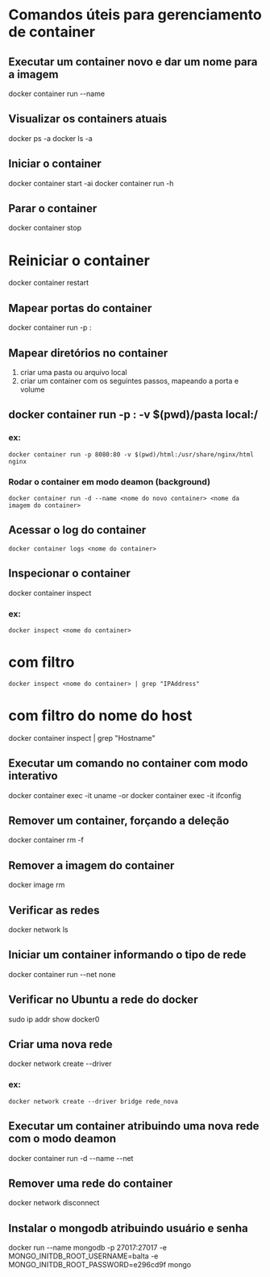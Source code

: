 # Comandos úteis para gerenciamento de container

## Executar um container novo e dar um nome para a imagem
  docker container run --name <novo nome do container> <nome atual do container>

## Visualizar os containers atuais
  docker ps -a
  docker ls -a

## Iniciar o container
  docker container start -ai <nome do container>
  docker container run -h <nome do container>

## Parar o container
  docker container stop <nome do container>

# Reiniciar o container
  docker container restart <nome do container>

## Mapear portas do container
  docker container run -p <porta destino>:<porta origem> <nome da imagem>

## Mapear diretórios no container
  1. criar uma pasta ou arquivo local
  2. criar um container com os seguintes passos, mapeando a porta e volume

## docker container run -p <porta destino>:<porta origem> -v $(pwd)/pasta local:/<caminho da pasta do container> <nome da imagem> 
  ### ex:
    docker container run -p 8080:80 -v $(pwd)/html:/usr/share/nginx/html nginx

### Rodar o container em modo deamon (background)
    docker container run -d --name <nome do novo container> <nome da imagem do container>

## Acessar o log do container
    docker container logs <nome do container>

## Inspecionar o container
docker container inspect <nome do container> 
  ### ex:
    docker inspect <nome do container>

# com filtro
    docker inspect <nome do container> | grep "IPAddress"

# com filtro do nome do host
  docker container inspect <nome do container> | grep "Hostname"

## Executar um comando no container com modo interativo
  docker container exec -it <nome do container> uname -or
  docker container exec -it <nome do container> ifconfig

## Remover um container, forçando a deleção
  docker container rm <nome do container> -f

## Remover a imagem do container
  docker image rm <nome da imagem>

## Verificar as redes
  docker network ls

## Iniciar um container informando o tipo de rede
  docker container run --net none <nome do container>

## Verificar no Ubuntu a rede do docker
  sudo ip addr show docker0

## Criar uma nova rede
  docker network create --driver <nome do driver> <nome da nova rede>
  ### ex:
	docker network create --driver bridge rede_nova

## Executar um container atribuindo uma nova rede com o modo deamon
  docker container run -d --name <nome do container> --net <nome da rede> <imagem base>

## Remover uma rede do container
  docker network disconnect <nome da rede> <nome do container>

## Instalar o mongodb atribuindo usuário e senha
  docker run --name mongodb -p 27017:27017 -e MONGO_INITDB_ROOT_USERNAME=balta -e MONGO_INITDB_ROOT_PASSWORD=e296cd9f mongo
  
  
